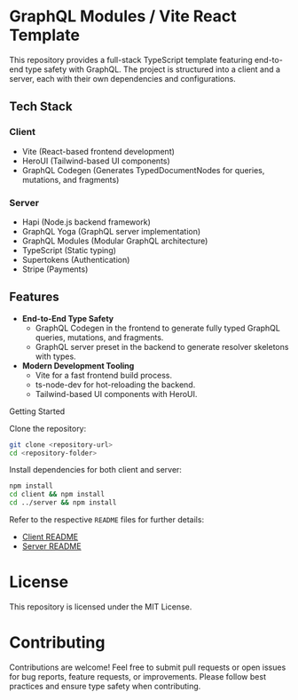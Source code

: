 # GraphQL Modules / Vite React Template

This repository provides a full-stack TypeScript template featuring end-to-end type safety with GraphQL. The project is structured into a client and a server, each with their own dependencies and configurations.

## Tech Stack

### Client

- Vite (React-based frontend development)
- HeroUI (Tailwind-based UI components)
- GraphQL Codegen (Generates TypedDocumentNodes for queries, mutations, and fragments)

### Server

- Hapi (Node.js backend framework)
- GraphQL Yoga (GraphQL server implementation)
- GraphQL Modules (Modular GraphQL architecture)
- TypeScript (Static typing)
- Supertokens (Authentication)
- Stripe (Payments)

## Features

- **End-to-End Type Safety**
  - GraphQL Codegen in the frontend to generate fully typed GraphQL queries, mutations, and fragments.
  - GraphQL server preset in the backend to generate resolver skeletons with types.
- **Modern Development Tooling**
  - Vite for a fast frontend build process.
  - ts-node-dev for hot-reloading the backend.
  - Tailwind-based UI components with HeroUI.

Getting Started

Clone the repository:

```sh
git clone <repository-url>
cd <repository-folder>
```

Install dependencies for both client and server:

```sh
npm install
cd client && npm install
cd ../server && npm install
```

Refer to the respective `README` files for further details:

- [Client README](client/README.md)
- [Server README](server/README.md)

# License

This repository is licensed under the MIT License.

# Contributing

Contributions are welcome! Feel free to submit pull requests or open issues for bug reports, feature requests, or improvements. Please follow best practices and ensure type safety when contributing.
